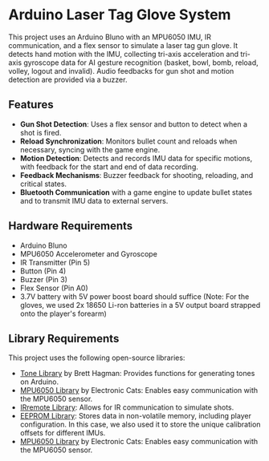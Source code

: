 # Arduino Laser Tag Glove System

This project uses an Arduino Bluno with an MPU6050 IMU, IR communication, and a flex sensor to simulate a laser tag gun glove. It detects hand motion with the IMU, collecting tri-axis acceleration and tri-axis gyroscope data for AI gesture recognition (basket, bowl, bomb, reload, volley, logout and invalid). Audio feedbacks for gun shot and motion detection are provided via a buzzer.

## Features
- **Gun Shot Detection**: Uses a flex sensor and button to detect when a shot is fired.
- **Reload Synchronization**: Monitors bullet count and reloads when necessary, syncing with the game engine.
- **Motion Detection**: Detects and records IMU data for specific motions, with feedback for the start and end of data recording.
- **Feedback Mechanisms**: Buzzer feedback for shooting, reloading, and critical states.
- **Bluetooth Communication** with a game engine to update bullet states and to transmit IMU data to external servers.

## Hardware Requirements
- Arduino Bluno
- MPU6050 Accelerometer and Gyroscope
- IR Transmitter (Pin 5)
- Button (Pin 4)
- Buzzer (Pin 3)
- Flex Sensor (Pin A0)
- 3.7V battery with 5V power boost board should suffice (Note: For the gloves, we used 2x 18650 Li-ron batteries in a 5V output board strapped onto the player's forearm)

## Library Requirements
This project uses the following open-source libraries:

- [Tone Library](https://github.com/bhagman/Tone) by Brett Hagman: Provides functions for generating tones on Arduino.
- [MPU6050 Library](https://github.com/ElectronicCats/mpu6050) by Electronic Cats: Enables easy communication with the MPU6050 sensor.
- [IRremote Library](https://github.com/Arduino-IRremote/Arduino-IRremote): Allows for IR communication to simulate shots.
- [EEPROM Library](https://docs.arduino.cc/learn/built-in-libraries/eeprom/): Stores data in non-volatile memory, including player configuration. In this case, we also used it to store the unique calibration offsets for different IMUs.
- [MPU6050 Library](https://github.com/ElectronicCats/mpu6050) by Electronic Cats: Enables easy communication with the MPU6050 sensor.